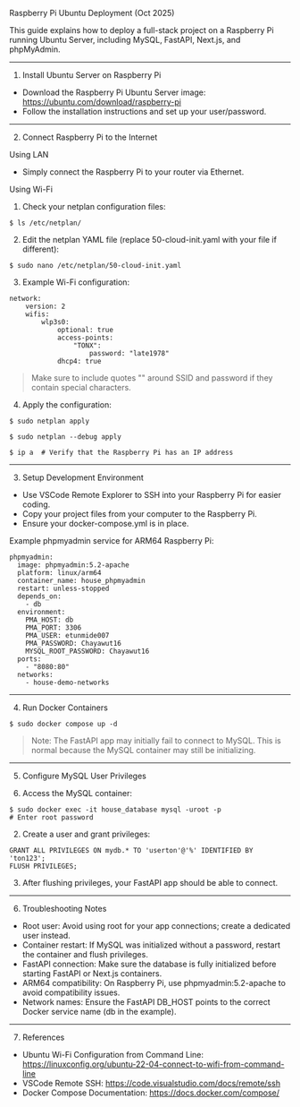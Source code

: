 Raspberry Pi Ubuntu Deployment (Oct 2025)

This guide explains how to deploy a full-stack project on a Raspberry Pi running Ubuntu Server, including MySQL, FastAPI, Next.js, and phpMyAdmin.

---

1. Install Ubuntu Server on Raspberry Pi

- Download the Raspberry Pi Ubuntu Server image: https://ubuntu.com/download/raspberry-pi
- Follow the installation instructions and set up your user/password.

---

2. Connect Raspberry Pi to the Internet

Using LAN
- Simply connect the Raspberry Pi to your router via Ethernet.

Using Wi-Fi
1. Check your netplan configuration files:

```
$ ls /etc/netplan/
```

2. Edit the netplan YAML file (replace 50-cloud-init.yaml with your file if different):

```
$ sudo nano /etc/netplan/50-cloud-init.yaml
```

3. Example Wi-Fi configuration:

```
network:
    version: 2
    wifis:
        wlp3s0:
            optional: true
            access-points:
                "TONX":
                    password: "late1978"
            dhcp4: true
```

> Make sure to include quotes "" around SSID and password if they contain special characters.

4. Apply the configuration:

```
$ sudo netplan apply
```
```
$ sudo netplan --debug apply
```
```
$ ip a  # Verify that the Raspberry Pi has an IP address
```

---

3. Setup Development Environment

- Use VSCode Remote Explorer to SSH into your Raspberry Pi for easier coding.
- Copy your project files from your computer to the Raspberry Pi.
- Ensure your docker-compose.yml is in place.  

Example phpmyadmin service for ARM64 Raspberry Pi:

```
phpmyadmin:
  image: phpmyadmin:5.2-apache
  platform: linux/arm64
  container_name: house_phpmyadmin
  restart: unless-stopped
  depends_on:
    - db
  environment:
    PMA_HOST: db
    PMA_PORT: 3306
    PMA_USER: etunmide007
    PMA_PASSWORD: Chayawut16
    MYSQL_ROOT_PASSWORD: Chayawut16
  ports:
    - "8080:80"
  networks:
    - house-demo-networks
```

---

4. Run Docker Containers

```
$ sudo docker compose up -d
```

> Note: The FastAPI app may initially fail to connect to MySQL. This is normal because the MySQL container may still be initializing.

---

5. Configure MySQL User Privileges

1. Access the MySQL container:

```
$ sudo docker exec -it house_database mysql -uroot -p
# Enter root password
```

2. Create a user and grant privileges:

```
GRANT ALL PRIVILEGES ON mydb.* TO 'userton'@'%' IDENTIFIED BY 'ton123';
FLUSH PRIVILEGES;
```

3. After flushing privileges, your FastAPI app should be able to connect.

---

6. Troubleshooting Notes

- Root user: Avoid using root for your app connections; create a dedicated user instead.
- Container restart: If MySQL was initialized without a password, restart the container and flush privileges.
- FastAPI connection: Make sure the database is fully initialized before starting FastAPI or Next.js containers.
- ARM64 compatibility: On Raspberry Pi, use phpmyadmin:5.2-apache to avoid compatibility issues.
- Network names: Ensure the FastAPI DB_HOST points to the correct Docker service name (db in the example).

---

7. References

- Ubuntu Wi-Fi Configuration from Command Line: https://linuxconfig.org/ubuntu-22-04-connect-to-wifi-from-command-line
- VSCode Remote SSH: https://code.visualstudio.com/docs/remote/ssh
- Docker Compose Documentation: https://docs.docker.com/compose/


